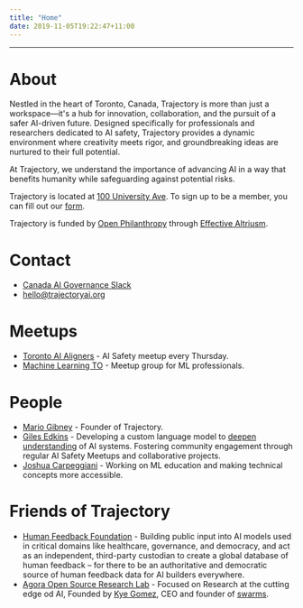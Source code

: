 ```yaml
---
title: "Home"
date: 2019-11-05T19:22:47+11:00
---
```



---
# About
Nestled in the heart of Toronto, Canada, Trajectory is more than just a workspace—it's a hub for innovation, collaboration, and the pursuit of a safer AI-driven future. Designed specifically for professionals and researchers dedicated to AI safety, Trajectory provides a dynamic environment where creativity meets rigor, and groundbreaking ideas are nurtured to their full potential.

At Trajectory, we understand the importance of advancing AI in a way that benefits humanity while safeguarding against potential risks.

Trajectory is located at [100 University Ave](https://maps.app.goo.gl/v1LEbqWVmmVQGxpcA). To sign up to be a member, you can fill out our [form](https://airtable.com/appATvokZwUid8pMG/shrvbbpq9clEvXaOH).

Trajectory is funded by [Open Philanthropy](https://www.openphilanthropy.org/) through [Effective Altriusm](https://www.effectivealtruism.org/). 



# Contact

- [Canada AI Governance Slack](https://canada-ais.slack.com)
- [hello@trajectoryai.org](https://mail.google.com/mail/u/0/?view=cm&fs=1&to=hello@trajectoryai.org&tf=1)

# Meetups
- [Toronto AI Aligners](https://www.meetup.com/toronto-ai-aligners) - AI Safety meetup every Thursday.
- [Machine Learning TO](https://www.meetup.com/Machine-Learning-TO-Meetup/) - Meetup group for ML professionals.

# People

- [Mario Gibney](https://www.linkedin.com/in/mario-gibney-08bb7b45) - Founder of Trajectory.
- [Giles Edkins](https://www.linkedin.com/in/giles-edkins/) - Developing a custom language model to [deepen understanding](https://alignedattention.wordpress.com/) of AI systems. Fostering community engagement through regular AI Safety Meetups and collaborative projects.
- [Joshua Carpeggiani](https://joshcarp.com/) - Working on ML education and making technical concepts more accessible.

# Friends of Trajectory

- [Human Feedback Foundation](https://humanfeedback.io/) - Building public input into AI models used in critical domains like healthcare, governance, and democracy, and act as an independent, third-party custodian to create a global database of human feedback – for there to be an authoritative and democratic source of human feedback data for AI builders everywhere.
- [Agora Open Source Research Lab](https://discord.com/servers/agora-999382051935506503) - Focused on Research at the cutting edge od AI, Founded by [Kye Gomez](https://github.com/kyegomez), CEO and founder of [swarms](https://github.com/kyegomez/swarms). 



